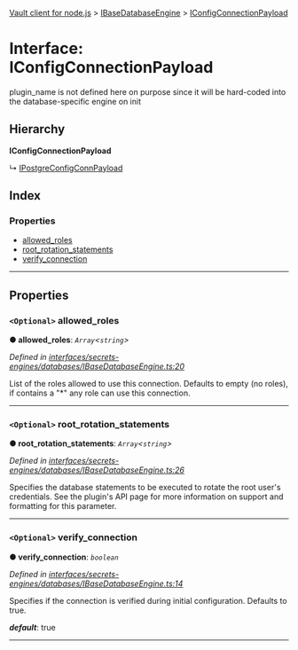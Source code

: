[Vault client for node.js](../README.md) > [IBaseDatabaseEngine](../modules/ibasedatabaseengine.md) > [IConfigConnectionPayload](../interfaces/ibasedatabaseengine.iconfigconnectionpayload.md)

# Interface: IConfigConnectionPayload

plugin\_name is not defined here on purpose since it will be hard-coded into the database-specific engine on init

## Hierarchy

**IConfigConnectionPayload**

↳  [IPostgreConfigConnPayload](ipostgresqlengine.ipostgreconfigconnpayload.md)

## Index

### Properties

* [allowed_roles](ibasedatabaseengine.iconfigconnectionpayload.md#allowed_roles)
* [root_rotation_statements](ibasedatabaseengine.iconfigconnectionpayload.md#root_rotation_statements)
* [verify_connection](ibasedatabaseengine.iconfigconnectionpayload.md#verify_connection)

---

## Properties

<a id="allowed_roles"></a>

### `<Optional>` allowed_roles

**● allowed_roles**: *`Array`<`string`>*

*Defined in [interfaces/secrets-engines/databases/IBaseDatabaseEngine.ts:20](https://github.com/theogravity/vault-tacular/blob/cbfbab1/src/interfaces/secrets-engines/databases/IBaseDatabaseEngine.ts#L20)*

List of the roles allowed to use this connection. Defaults to empty (no roles), if contains a "\*" any role can use this connection.

___
<a id="root_rotation_statements"></a>

### `<Optional>` root_rotation_statements

**● root_rotation_statements**: *`Array`<`string`>*

*Defined in [interfaces/secrets-engines/databases/IBaseDatabaseEngine.ts:26](https://github.com/theogravity/vault-tacular/blob/cbfbab1/src/interfaces/secrets-engines/databases/IBaseDatabaseEngine.ts#L26)*

Specifies the database statements to be executed to rotate the root user's credentials. See the plugin's API page for more information on support and formatting for this parameter.

___
<a id="verify_connection"></a>

### `<Optional>` verify_connection

**● verify_connection**: *`boolean`*

*Defined in [interfaces/secrets-engines/databases/IBaseDatabaseEngine.ts:14](https://github.com/theogravity/vault-tacular/blob/cbfbab1/src/interfaces/secrets-engines/databases/IBaseDatabaseEngine.ts#L14)*

Specifies if the connection is verified during initial configuration. Defaults to true.

*__default__*: true

___

